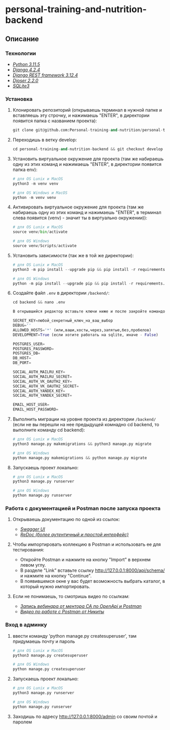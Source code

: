 # personal-training-and-nutrition-backend

## Описание

### Технологии
 - _[Python 3.11.5](https://docs.python.org/3/)_
 - _[Django 4.2.4](https://docs.djangoproject.com/en/4.1/releases/3.2.16/)_
 - _[Django REST framework 3.12.4](https://www.django-rest-framework.org/)_
 - _[Djoser 2.2.0](https://djoser.readthedocs.io/en/latest/)_
 - _[SQLite3](https://www3.sqlite.org/index.html)_


### Установка

1. Клонировать репозиторий (открываешь терминал в нужной папке и вставляешь эту строчку,
   и нажимаешь "ENTER", в директории появится папка с названием проекта):

   ```python
   git clone git@github.com:Personal-training-and-nutrition/personal-training-and-nutrition-backend.git
   ```
2. Переходишь в ветку develop:

   ```python
   cd personal-training-and-nutrition-backend && git checkout develop
   ```

3. Установить виртуальное окружение для проекта (там же набираешь одну из этих команд
   и нажимаешь "ENTER", в директории появится папка env):

   ```python
   # для OS Lunix и MacOS
   python3 -m venv venv

   # для OS Windows и MacOS
   python -m venv venv
   ```

4. Активировать виртуальное окружение для проекта (там же набираешь одну из этих команд
   и нажимаешь "ENTER", в терминал слева появится (venv) - значит ты в виртуально окружении)):

   ```python
   # для OS Lunix и MacOS
   source venv/bin/activate

   # для OS Windows
   source venv/Scripts/activate
   ```

5. Установить зависимости (так же в той же директории):

      ```python
   # для OS Lunix и MacOS
   python3 -m pip install --upgrade pip && pip install -r requirements.txt

   # для OS Windows
   python -m pip install --upgrade pip && pip install -r requirements.txt
   ```

6. Cоздайте файл `.env` в директории `/backend/`:

   ```python
   cd backend && nano .env

   В открывшийся редактор вставьте ключи ниже и после закройте командой "Ctrl + X"

   SECRET_KEY=любой_секретный_ключ_на_ваш_выбор
   DEBUG=''
   ALLOWED_HOSTS='*' (или,ваши,хосты,через,запятые,без,пробелов)
   DEVELOPMENT=True (если хотите работать на sqlite, иначе - False)

   POSTGRES_USER=
   POSTGRES_PASSWORD=
   POSTGRES_DB=
   DB_HOST=
   DB_PORT=

   SOCIAL_AUTH_MAILRU_KEY=
   SOCIAL_AUTH_MAILRU_SECRET=
   SOCIAL_AUTH_VK_OAUTH2_KEY=
   SOCIAL_AUTH_VK_OAUTH2_SECRET=
   SOCIAL_AUTH_YANDEX_KEY=
   SOCIAL_AUTH_YANDEX_SECRET=

   EMAIL_HOST_USER=
   EMAIL_HOST_PASSWORD=
   ```

7. Выполнить миграции на уровне проекта из директории `/backend/`
   (если не вы перешли на нее предыдущей комнадно cd backend,
   то выполните команду cd backend):

   ```python
   # для OS Lunix и MacOS
   python3 manage.py makemigrations && python3 manage.py migrate

   # для OS Windows
   python manage.py makemigrations && python manage.py migrate
   ```

8. Запускаешь проект локально:

   ```python
   # для OS Lunix и MacOS
   python3 manage.py runserver

   # для OS Windows
   python manage.py runserver
   ```

### Работа с документацией и Postman после запуска проекта

1. Открываешь документацию по одной из ссылок:

   - _[Swagger UI](http://127.0.0.1:8000/api/schema/swagger-ui/)_
   - _[ReDoc (более аутентичный и простой интерфейс)](http://127.0.0.1:8000/api/schema/redoc/)_


2. Чтобы импортировать коллекцию в Postman и использовать ее для тестирования:

   - Откройте Postman и нажмите на кнопку "Import" в верхнем левом углу.
   - В разделе "Link" вставьте ссылку http://127.0.0.1:8000/api/schema/ и нажмите на кнопку "Continue".
   - В появившемся окне у вас будет возможность выбрать каталог, в который нужно импортировать.


3. Если не понимаешь, то смотришь видео по ссылкам:

   - _[Запись вебинара от ментора СА по OpenApi и Postman](https://disk.yandex.ru/i/IphJiDoH4ruBEA)_
   - _[Видео по работе с Postman от Никиты](https://disk.yandex.ru/d/ej4OW0Am5hfSow)_


### Вход в админку

1. ввести команду 'python manage.py createsuperuser', там придумаешь почту и пароль

   ```python
   # для OS Lunix и MacOS
   python3 manage.py createsuperuser

   # для OS Windows
   python manage.py createsuperuser
   ```
2. Запускаешь проект локально:

   ```python
   # для OS Lunix и MacOS
   python3 manage.py runserver

   # для OS Windows
   python manage.py runserver
   ```

3. Заходишь по адресу http://127.0.0.1:8000/admin со своим почтой и паролем